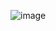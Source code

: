 ![image](https://github.com/anguzz/spookathon/assets/26943671/68a84113-8c47-4d05-a3a2-1f07bc861f47)
